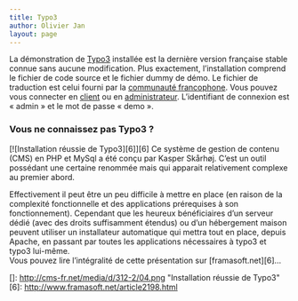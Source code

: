 ```yaml
---
title: Typo3
author: Olivier Jan
layout: page
--- 
```


La démonstration de [Typo3][1] installée est la dernière version française stable connue sans aucune modification. Plus exactement, l’installation comprend le fichier de code source et le fichier dummy de démo. Le fichier de traduction est celui fourni par la [communauté francophone][2]. Vous pouvez vous connecter en [client][3] ou en [administrateur][4]. L’identifiant de connexion est « admin » et le mot de passe « demo ».

### Vous ne connaissez pas Typo3 ?

 [1]: http://typo3.org/
 [2]: http://www.typo3.fr/
 [3]: http://demo.cms-fr.net/typo3
 [4]: http://demo.cms-fr.net/typo3/typo3/

[![Installation réussie de Typo3][6]][6] 
Ce système de gestion de contenu (CMS) en PHP et MySql a été conçu par Kasper Skårhøj. C’est un outil possédant une certaine renommée mais qui apparait relativement complexe au premier abord.

Effectivement il peut être un peu difficile à mettre en place (en raison de la complexité fonctionnelle et des applications prérequises à son fonctionnement). Cependant que les heureux bénéficiaires d’un serveur dédié (avec des droits suffisamment étendus) ou d’un hébergement maison peuvent utiliser un installateur automatique qui mettra tout en place, depuis Apache, en passant par toutes les applications nécessaires à typo3 et typo3 lui-même.  
Vous pouvez lire l’intégralité de cette présentation sur [framasoft.net][6]…

 []: http://cms-fr.net/media/d/312-2/04.png "Installation réussie de Typo3"
 [6]: http://www.framasoft.net/article2198.html